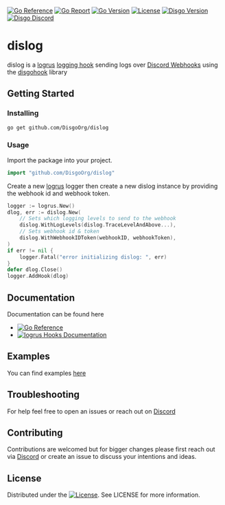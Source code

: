 [![Go Reference](https://pkg.go.dev/badge/github.com/DisgoOrg/dislog.svg)](https://pkg.go.dev/github.com/DisgoOrg/dislog)
[![Go Report](https://goreportcard.com/badge/github.com/DisgoOrg/dislog)](https://goreportcard.com/report/github.com/DisgoOrg/dislog)
[![Go Version](https://img.shields.io/github/go-mod/go-version/DisgoOrg/dislog)](https://golang.org/doc/devel/release.html)
[![License](https://img.shields.io/badge/License-Apache%202.0-blue.svg)](https://github.com/DisgoOrg/dislog/blob/master/LICENSE)
[![Disgo Version](https://img.shields.io/github/v/release/DisgoOrg/dislog)](https://github.com/DisgoOrg/dislog/releases/latest)
[![Disgo Discord](https://discord.com/api/guilds/817327181659111454/widget.png)](https://discord.gg/BDfhKG7Ce8)

# dislog

dislog is a [logrus](https://github.com/sirupsen/logrus) [logging hook](https://github.com/sirupsen/logrus#hooks) sending logs over [Discord Webhooks](https://discord.com/developers/docs/resources/webhook) using the [disgohook](https://github.com/DisgoOrg/dislog) library

## Getting Started

### Installing

```sh
go get github.com/DisgoOrg/dislog
```

### Usage

Import the package into your project.

```go
import "github.com/DisgoOrg/dislog"
```

Create a new [logrus](https://github.com/sirupsen/logrus) logger then create a new dislog instance by providing the webhook id and webhook token.

```go
logger := logrus.New()
dlog, err := dislog.New(
    // Sets which logging levels to send to the webhook
    dislog.WithLogLevels(dislog.TraceLevelAndAbove...),
    // Sets webhook id & token
    dislog.WithWebhookIDToken(webhookID, webhookToken),
)
if err != nil {
    logger.Fatal("error initializing dislog: ", err)
}
defer dlog.Close()
logger.AddHook(dlog)
```

## Documentation

Documentation can be found here

* [![Go Reference](https://pkg.go.dev/badge/github.com/DisgoOrg/dislog.svg)](https://pkg.go.dev/github.com/DisgoOrg/dislog)
* [![logrus Hooks Documentation](https://img.shields.io/badge/logrus%20Documentation-blue.svg)](https://github.com/sirupsen/logrus#hooks)

## Examples

You can find examples [here](https://github.com/DisgoOrg/dislog/tree/master/_examples)

## Troubleshooting

For help feel free to open an issues or reach out on [Discord](https://discord.gg/BDfhKG7Ce8)

## Contributing

Contributions are welcomed but for bigger changes please first reach out via [Discord](https://discord.gg/BDfhKG7Ce8) or create an issue to discuss your intentions and ideas.

## License

Distributed under the [![License](https://img.shields.io/badge/License-Apache%202.0-blue.svg)](https://github.com/DisgoOrg/dislog/blob/master/LICENSE). See LICENSE for more information.

